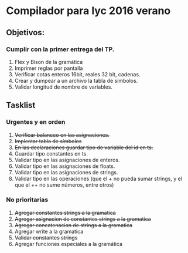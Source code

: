 # Compilador para lyc 2016 verano

## Objetivos:

### Cumplir con la primer entrega del TP.

1. Flex y Bison de la gramática
2. Imprimer reglas por pantalla
3. Verificar cotas enteros 16bit, reales 32 bit, cadenas.
4. Crear y dumpear a un archivo la tabla de símbolos.
5. Validar longitud de nombre de variables.

## Tasklist

### Urgentes y en orden
1. ~~Verificar balanceo en las asignaciones.~~
2. ~~Implentar tabla de símbolos~~
3. ~~En las declaraciones guardar tipo de variable del id en ts.~~
4. Guardar tipo constantes en ts.
5. Validar tipo en las asignaciones de enteros.
6. Validar tipo en las asignaciones de floats.
7. Validar tipo en las asignaciones de strings.
8. Validar tipo en las operaciones (que el + no pueda sumar strings, y el que el ++ no sume números, entre otros)

### No prioritarias

1. ~~Agregar constantes strings a la gramatica~~
2. ~~Agregar asignacion de constantes strings a la gramatica~~
3. ~~Agregar concatenacion de strings a la gramatica~~
4. Agregar write a la gramatica
5. ~~Validar constantes strings~~
6. Agregar funciones especiales a la gramática
